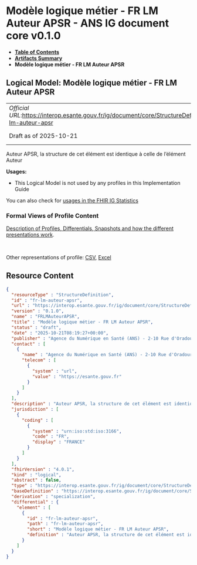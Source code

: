 # Modèle logique métier - FR LM Auteur APSR - ANS IG document core v0.1.0

* [**Table of Contents**](toc.md)
* [**Artifacts Summary**](artifacts.md)
* **Modèle logique métier - FR LM Auteur APSR**

## Logical Model: Modèle logique métier - FR LM Auteur APSR 

| | |
| :--- | :--- |
| *Official URL*:https://interop.esante.gouv.fr/ig/document/core/StructureDefinition/fr-lm-auteur-apsr | *Version*:0.1.0 |
| Draft as of 2025-10-21 | *Computable Name*:FRLMAuteurAPSR |

 
Auteur APSR, la structure de cet élément est identique à celle de l’élément Auteur 

**Usages:**

* This Logical Model is not used by any profiles in this Implementation Guide

You can also check for [usages in the FHIR IG Statistics](https://packages2.fhir.org/xig/ans.document.fr.core|current/StructureDefinition/fr-lm-auteur-apsr)

### Formal Views of Profile Content

 [Description of Profiles, Differentials, Snapshots and how the different presentations work](http://build.fhir.org/ig/FHIR/ig-guidance/readingIgs.html#structure-definitions). 

 

Other representations of profile: [CSV](StructureDefinition-fr-lm-auteur-apsr.csv), [Excel](StructureDefinition-fr-lm-auteur-apsr.xlsx) 



## Resource Content

```json
{
  "resourceType" : "StructureDefinition",
  "id" : "fr-lm-auteur-apsr",
  "url" : "https://interop.esante.gouv.fr/ig/document/core/StructureDefinition/fr-lm-auteur-apsr",
  "version" : "0.1.0",
  "name" : "FRLMAuteurAPSR",
  "title" : "Modèle logique métier - FR LM Auteur APSR",
  "status" : "draft",
  "date" : "2025-10-21T08:19:27+00:00",
  "publisher" : "Agence du Numérique en Santé (ANS) - 2-10 Rue d'Oradour-sur-Glane, 75015 Paris",
  "contact" : [
    {
      "name" : "Agence du Numérique en Santé (ANS) - 2-10 Rue d'Oradour-sur-Glane, 75015 Paris",
      "telecom" : [
        {
          "system" : "url",
          "value" : "https://esante.gouv.fr"
        }
      ]
    }
  ],
  "description" : "Auteur APSR, la structure de cet élément est identique à celle de l’élément Auteur",
  "jurisdiction" : [
    {
      "coding" : [
        {
          "system" : "urn:iso:std:iso:3166",
          "code" : "FR",
          "display" : "FRANCE"
        }
      ]
    }
  ],
  "fhirVersion" : "4.0.1",
  "kind" : "logical",
  "abstract" : false,
  "type" : "https://interop.esante.gouv.fr/ig/document/core/StructureDefinition/fr-lm-auteur-apsr",
  "baseDefinition" : "https://interop.esante.gouv.fr/ig/document/core/StructureDefinition/fr-lm-auteur",
  "derivation" : "specialization",
  "differential" : {
    "element" : [
      {
        "id" : "fr-lm-auteur-apsr",
        "path" : "fr-lm-auteur-apsr",
        "short" : "Modèle logique métier - FR LM Auteur APSR",
        "definition" : "Auteur APSR, la structure de cet élément est identique à celle de l’élément Auteur"
      }
    ]
  }
}

```
